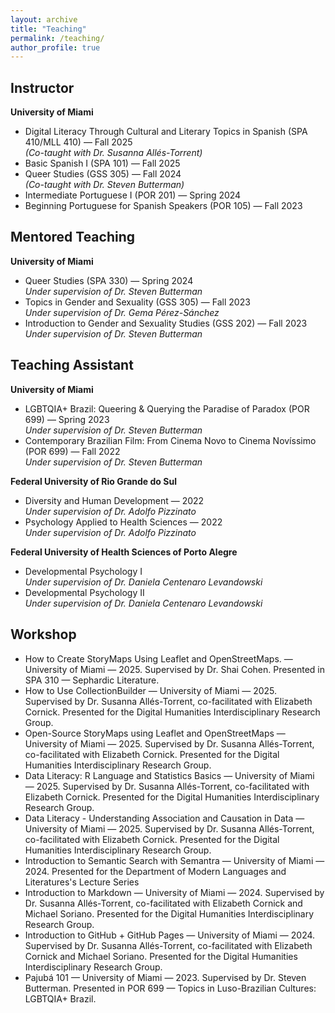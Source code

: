 ```yaml
---
layout: archive
title: "Teaching"
permalink: /teaching/
author_profile: true
---
```



## Instructor

**University of Miami**

- Digital Literacy Through Cultural and Literary Topics in Spanish (SPA 410/MLL 410) — Fall 2025  
  *(Co-taught with Dr. Susanna Allés-Torrent)*
- Basic Spanish I (SPA 101) — Fall 2025
- Queer Studies (GSS 305) — Fall 2024  
  *(Co-taught with Dr. Steven Butterman)*
- Intermediate Portuguese I (POR 201) — Spring 2024
- Beginning Portuguese for Spanish Speakers (POR 105) — Fall 2023

## Mentored Teaching

**University of Miami**

- Queer Studies (SPA 330) — Spring 2024  
  *Under supervision of Dr. Steven Butterman*
- Topics in Gender and Sexuality (GSS 305) — Fall 2023  
  *Under supervision of Dr. Gema Pérez-Sánchez*
- Introduction to Gender and Sexuality Studies (GSS 202) — Fall 2023  
  *Under supervision of Dr. Steven Butterman*

## Teaching Assistant

**University of Miami**

- LGBTQIA+ Brazil: Queering & Querying the Paradise of Paradox (POR 699) — Spring 2023  
  *Under supervision of Dr. Steven Butterman*
- Contemporary Brazilian Film: From Cinema Novo to Cinema Novíssimo (POR 699) — Fall 2022  
  *Under supervision of Dr. Steven Butterman*

**Federal University of Rio Grande do Sul**

- Diversity and Human Development — 2022  
  *Under supervision of Dr. Adolfo Pizzinato*
- Psychology Applied to Health Sciences — 2022  
  *Under supervision of Dr. Adolfo Pizzinato*

**Federal University of Health Sciences of Porto Alegre**

- Developmental Psychology I  
  *Under supervision of Dr. Daniela Centenaro Levandowski*
- Developmental Psychology II  
  *Under supervision of Dr. Daniela Centenaro Levandowski*

## Workshop

- How to Create StoryMaps Using Leaflet and OpenStreetMaps. — University of Miami — 2025. Supervised by Dr. Shai Cohen. Presented in SPA 310 — Sephardic Literature.
- How to Use CollectionBuilder — University of Miami — 2025. Supervised by Dr. Susanna Allés-Torrent, co-facilitated with Elizabeth Cornick. Presented for the Digital Humanities Interdisciplinary Research Group.
- Open-Source StoryMaps using Leaflet and OpenStreetMaps — University of Miami — 2025. Supervised by Dr. Susanna Allés-Torrent, co-facilitated with Elizabeth Cornick. Presented for the Digital Humanities Interdisciplinary Research Group.
- Data Literacy: R Language and Statistics Basics — University of Miami — 2025. Supervised by Dr. Susanna Allés-Torrent, co-facilitated with Elizabeth Cornick. Presented for the Digital Humanities Interdisciplinary Research Group.
- Data Literacy - Understanding Association and Causation in Data — University of Miami — 2025. Supervised by Dr. Susanna Allés-Torrent, co-facilitated with Elizabeth Cornick. Presented for the Digital Humanities Interdisciplinary Research Group.
- Introduction to Semantic Search with Semantra — University of Miami — 2024. Presented for the Department of Modern Languages and Literatures's Lecture Series
- Introduction to Markdown — University of Miami — 2024. Supervised by Dr. Susanna Allés-Torrent, co-facilitated with Elizabeth Cornick and Michael Soriano. Presented for the Digital Humanities Interdisciplinary Research Group.
- Introduction to GitHub + GitHub Pages — University of Miami — 2024. Supervised by Dr. Susanna Allés-Torrent, co-facilitated with Elizabeth Cornick and Michael Soriano. Presented for the Digital Humanities Interdisciplinary Research Group.
- Pajubá 101 — University of Miami — 2023. Supervised by Dr. Steven Butterman. Presented in POR 699 — Topics in Luso-Brazilian Cultures: LGBTQIA+ Brazil.
